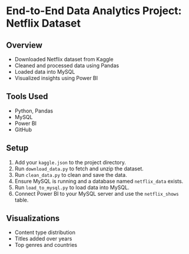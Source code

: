 # End-to-End Data Analytics Project: Netflix Dataset

## Overview
- Downloaded Netflix dataset from Kaggle
- Cleaned and processed data using Pandas
- Loaded data into MySQL
- Visualized insights using Power BI

## Tools Used
- Python, Pandas
- MySQL
- Power BI
- GitHub

## Setup
1. Add your `kaggle.json` to the project directory.
2. Run `download_data.py` to fetch and unzip the dataset.
3. Run `clean_data.py` to clean and save the data.
4. Ensure MySQL is running and a database named `netflix_data` exists.
5. Run `load_to_mysql.py` to load data into MySQL.
6. Connect Power BI to your MySQL server and use the `netflix_shows` table.

## Visualizations
- Content type distribution
- Titles added over years
- Top genres and countries
